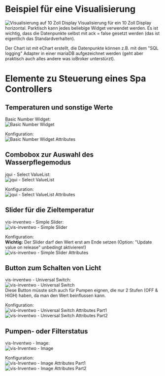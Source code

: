 # Beispiel für eine Visualisierung

![Visualisierung auf 10 Zoll Display](img/tablet_visualization.png)
Visualisierung für ein 10 Zoll Display horizontal. Parktisch kann jedes beliebige Widget verwendet werden. Es ist wichtig, dass die Datenpunkte selbst mit ack = false gesetzt werden (das ist eigentlich das Standardverhalten).

Der Chart ist mit eChart erstellt, die Datenpunkte können z.B. mit dem "SQL logging" Adapter in einer mariaDB aufgezeichnet werden (geht aber praktisch auch alles andere was ioBroker unterstürzt).


# Elemente zu Steuerung eines Spa Controllers
## Temperaturen und sonstige Werte
Basic Number Widget:<br>
![Basic Number Widget](img/basic-number.png)<br>

Konfiguration: <br>
![Basic Number Widget Attributes](img/basic-number_attributes.png)<br>

## Combobox zur Auswahl des Wasserpflegemodus
jqui - Select ValueList:<br>
![jqui - Select ValueList](img/jqui-Select_ValueList.png)<br>

Konfiguration: <br>
![jqui - Select ValueList Attributes](img/jqui-Select_ValueList_attributes.png)<br>

## Slider für die Zieltemperatur
vis-inventwo - Simple Slider: <br>
![vis-inventwo - Simple Slider](img/vis-inventwo-Simple_Slider.png)<br>

Konfiguration: <br>
**Wichtig:** Der Slider darf den Wert erst am Ende setzen (Option: "Update value on release" unbedingt aktivieren!)
![vis-inventwo - Simple Slider Attributes](img/vis-inventwo-Simple_Slider_attributes.png)

## Button zum Schalten von Licht
vis-inventwo - Universal Switch: <br>
![vis-inventwo - Universal Switch](img/vis-inventwo-Universal_Switch.png)<br>
Diese Button müsste sich auch für Pumpen eignen, die nur 2 Stufen (OFF & HIGH) haben, da man den Wert beinflussen kann.

Konfiguration: <br>
![vis-inventwo - Universal Switch Attributes Part1](img/vis-inventwo-Universal_Switch_attributes_part1.png)
![vis-inventwo - Universal Switch Attributes Part2](img/vis-inventwo-Universal_Switch_attributes_part2.png)

## Pumpen- oder Filterstatus
vis-Inventwo - Image: <br>
![vis-Inventwo - Image](img/vis-Inventwo-Image.png)<br>

Konfiguration: <br>
![vis-Inventwo - Image Attributes Part1](img/vis-Inventwo-Image_attributes_part1.png)
![vis-Inventwo - Image Attributes Part2](img/vis-Inventwo-Image_attributes_part2.png)